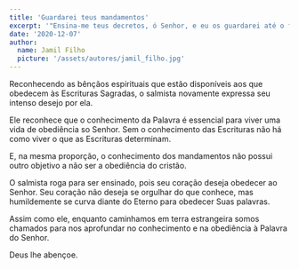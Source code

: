 ```yaml
---
title: 'Guardarei teus mandamentos'
excerpt: '"Ensina-me teus decretos, ó Senhor, e eu os guardarei até o fim" (Salmo 119.33)'
date: '2020-12-07'
author:
  name: Jamil Filho
  picture: '/assets/autores/jamil_filho.jpg'
---
```


Reconhecendo as bênçãos espirituais que estão disponíveis aos que obedecem às Escrituras Sagradas, o salmista novamente expressa seu intenso desejo por ela.

Ele reconhece que o conhecimento da Palavra é essencial para viver uma vida de obediência so Senhor. Sem o conhecimento das Escrituras não há como viver o que as Escrituras determinam.

E, na mesma proporção, o conhecimento dos mandamentos não possui outro objetivo a não ser a obediência do cristão.

O salmista roga para ser ensinado, pois seu coração deseja obedecer ao Senhor. Seu coração não deseja se orgulhar do que conhece, mas humildemente se curva diante do Eterno para obedecer Suas palavras.

Assim como ele, enquanto caminhamos em terra estrangeira somos chamados para nos aprofundar no conhecimento e na obediência à Palavra do Senhor.

Deus lhe abençoe.